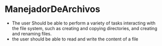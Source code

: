 # ManejadorDeArchivos

- The user Should be able to perform a variety of tasks interacting with the file system, such as creating and copying directories, and creating and renaming files.
- the user should be able to read and write the content of a file
